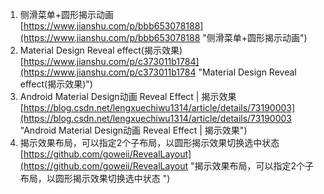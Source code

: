 1. 侧滑菜单+圆形揭示动画<br>[https://www.jianshu.com/p/bbb653078188](https://www.jianshu.com/p/bbb653078188 "侧滑菜单+圆形揭示动画")
2. Material Design Reveal effect(揭示效果)<br>[https://www.jianshu.com/p/c373011b1784](https://www.jianshu.com/p/c373011b1784 "Material Design Reveal effect(揭示效果)")
3. Android Material Design动画 Reveal Effect | 揭示效果<br>[https://blog.csdn.net/lengxuechiwu1314/article/details/73190003](https://blog.csdn.net/lengxuechiwu1314/article/details/73190003 "Android Material Design动画 Reveal Effect | 揭示效果")
4. 揭示效果布局，可以指定2个子布局，以圆形揭示效果切换选中状态 <br>[https://github.com/goweii/RevealLayout](https://github.com/goweii/RevealLayout "揭示效果布局，可以指定2个子布局，以圆形揭示效果切换选中状态 ")